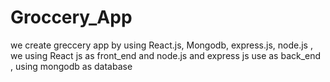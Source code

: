 # Groccery_App
we create greccery app by using React.js, Mongodb, express.js, node.js  ,  we using React js as front_end and node.js and express js use as back_end , using mongodb as database 
